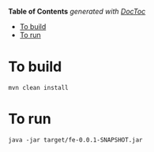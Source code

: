 <!-- START doctoc generated TOC please keep comment here to allow auto update -->
<!-- DON'T EDIT THIS SECTION, INSTEAD RE-RUN doctoc TO UPDATE -->

**Table of Contents** _generated with [DocToc](https://github.com/thlorenz/doctoc)_

- [To build](#to-build)
- [To run](#to-run)

<!-- END doctoc generated TOC please keep comment here to allow auto update -->

# To build

```
mvn clean install
```

# To run

```
java -jar target/fe-0.0.1-SNAPSHOT.jar
```

